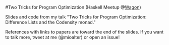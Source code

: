#Two Tricks for Program Optimization (Haskell Meetup @[Wagon](https://www.wagonhq.com/))

Slides and code from my talk "Two Tricks for Program Optimization: Difference Lists and the Codensity monad."

References with links to papers are toward the end of the slides.
If you want to talk more, tweet at me (@mioalter) or open an issue!
